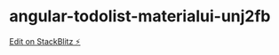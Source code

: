# angular-todolist-materialui-unj2fb

[Edit on StackBlitz ⚡️](https://stackblitz.com/edit/angular-todolist-materialui-unj2fb)